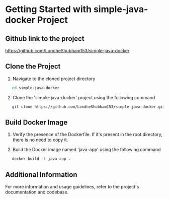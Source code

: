 
# Getting Started with simple-java-docker Project

## Github link to the project

<https://github.com/LondheShubham153/simple-java-docker>

## Clone the Project

1. Navigate to the cloned project directory

```bash
   cd simple-java-docker
```

2. Clone the 'simple-java-docker' project using the following command

```bash
   git clone https://github.com/LondheShubham153/simple-java-docker.git
```

## Build Docker Image

1. Verify the presence of the Dockerfile. If it's present in the root directory, there is no need to copy it.

2. Build the Docker image named 'java-app' using the following command

```bash
   docker build -t java-app .
```

## Additional Information

For more information and usage guidelines, refer to the project's documentation and codebase.
